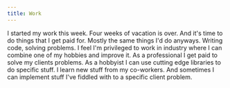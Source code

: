 ```yaml
---
title: Work
---
```


I started my work this week. Four weeks of vacation is over. And it's time to do things that I get paid for. Mostly the same things I'd do anyways. Writing code, solving problems. I feel I'm privileged to work in industry where I can combine one of my hobbies and improve it. As a professional I get paid to solve my clients problems. As a hobbyist I can use cutting edge libraries to do specific stuff. I learn new stuff from my co-workers. And sometimes I can implement stuff I've fiddled with to a specific client problem. 